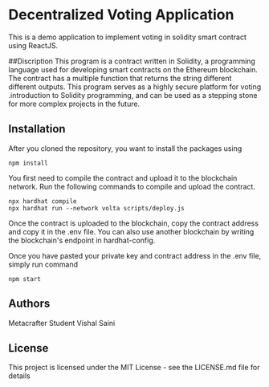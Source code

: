 # Decentralized Voting Application

This is a demo application to implement voting in solidity smart contract using ReactJS. 


##Discription
This program is a contract written in Solidity, a programming language used for developing smart contracts on the Ethereum blockchain. The contract has a multiple function that returns the string different different outputs. This program serves as a highly secure platform for voting .introduction to Solidity programming, and can be used as a stepping stone for more complex projects in the future.

## Installation

After you cloned the repository, you want to install the packages using

```shell
npm install
```

You first need to compile the contract and upload it to the blockchain network. Run the following commands to compile and upload the contract.

```shell
npx hardhat compile
npx hardhat run --network volta scripts/deploy.js
```

Once the contract is uploaded to the blockchain, copy the contract address and copy it in the .env file. You can also use another blockchain by writing the blockchain's endpoint in hardhat-config.

Once you have pasted your private key and contract address in the .env file, simply run command

```shell
npm start
```
## Authors

Metacrafter Student Vishal Saini 



## License

This project is licensed under the MIT License - see the LICENSE.md file for details
